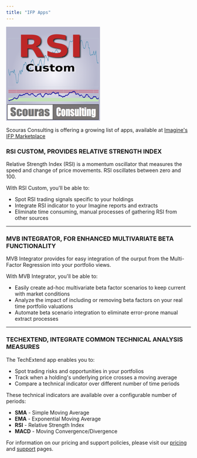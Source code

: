 ```yaml
---
title: "IFP Apps"
---
```

![RSI Custom Logo](../assets/rsi_custom_logo.png)

Scouras Consulting is offering a growing list of apps, available at [Imagine's IFP Marketplace](http://marketplace.derivatives.com/collections/vendors?q=Scouras+Consulting "Imagine's IFP Marketplace")

### RSI CUSTOM, PROVIDES RELATIVE STRENGTH INDEX

Relative Strength Index (RSI) is a momentum oscillator that measures the speed and change of price movements. RSI oscillates between zero and 100.

With RSI Custom, you'll be able to:

- Spot RSI trading signals specific to your holdings
- Integrate RSI indicator to your Imagine reports and extracts
- Eliminate time consuming, manual processes of gathering RSI from other sources

<hr>

### MVB INTEGRATOR, FOR ENHANCED MULTIVARIATE BETA FUNCTIONALITY

MVB Integrator provides for easy integration of the ourput from the Multi-Factor Regression into your portfolio views.

With MVB Integrator, you'll be able to: 

- Easily create ad-hoc multivariate beta factor scenarios to keep current with market conditions
- Analyze the impact of including or removing beta factors on your real time portfolio valuations
- Automate beta scenario integration to eliminate error-prone manual extract processes

___

### TECHEXTEND, INTEGRATE COMMON TECHNICAL ANALYSIS MEASURES

The TechExtend app enables you to:

- Spot trading risks and opportunities in your portfolios
- Track when a holding's underlying price crosses a moving average
- Compare a technical indicator over different number of time periods

These technical indicators are available over a configurable number of periods:

- **SMA** - Simple Moving Average
- **EMA** - Exponential Moving Average
- **RSI** - Relative Strength Index
- **MACD** - Moving  Convergence/Divergence

For information on our pricing and support policies, please visit our [pricing](/pricing/) and [support](/support/) pages.